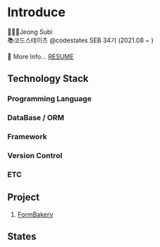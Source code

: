 # Introduce

👩🏻‍💻Jeong Subi  
📚코드스테이츠 @codestates SEB 34기 (2021.08 ~ )

💬 More Info... [RESUME]()

## Technology Stack

### Programming Language

### DataBase / ORM

### Framework

### Version Control

### ETC

## Project
1. [FormBakery](https://github.com/JeongSubi/FormBakery)

## States

